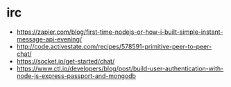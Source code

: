 # irc
* https://zapier.com/blog/first-time-nodejs-or-how-i-built-simple-instant-message-api-evening/
* http://code.activestate.com/recipes/578591-primitive-peer-to-peer-chat/
* https://socket.io/get-started/chat/
* https://www.ctl.io/developers/blog/post/build-user-authentication-with-node-js-express-passport-and-mongodb
